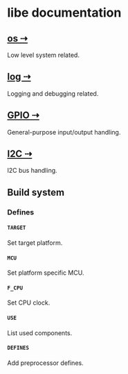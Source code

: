 
# libe documentation

## [os ⇢](os)

Low level system related.

## [log ⇢](log)

Logging and debugging related.

## [GPIO ⇢](gpio)

General-purpose input/output handling.

## [I2C ⇢](i2c)

I2C bus handling.

## Build system

### Defines

#### `TARGET`

Set target platform.

#### `MCU`

Set platform specific MCU.

#### `F_CPU`

Set CPU clock.

#### `USE`

List used components.

#### `DEFINES`

Add preprocessor defines.
